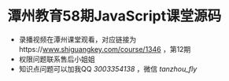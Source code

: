 # 潭州教育58期JavaScript课堂源码

- 录播视频在潭州课堂观看，对应链接为https://www.shiguangkey.com/course/1346   ，第12期
- 权限问题联系售后小姐姐
- 知识点问题可以加我QQ *3003354138* ，微信 *tanzhou_fly*

